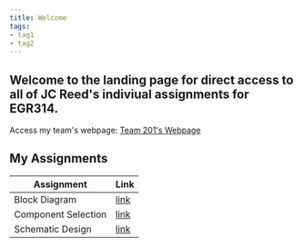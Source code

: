 ```yaml
---
title: Welcome
tags:
- tag1
- tag2
---
```


## __Welcome to the landing page for direct access to all of JC Reed's indiviual assignments for EGR314.__

Access my team's webpage: [Team 201's Webpage](https://asu-egr314-2025-s-201.github.io/)

## __My Assignments__
Assignment | Link
-----|------------
Block Diagram   | [link](https://jcmreed.github.io/Block%20Diagram/)
Component Selection | [link](https://jcmreed.github.io/Component%20Selection/)
Schematic Design | [link](https://jcmreed.github.io/Schematic%20Design/)